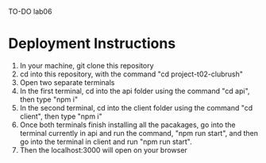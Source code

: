 TO-DO lab06
# Deployment Instructions
1. In your machine, git clone this repository
2. cd into this repository, with the command "cd project-t02-clubrush"
3. Open two separate terminals
4. In the first terminal, cd into the api folder using the command "cd api", then type "npm i"
5. In the second terminal, cd into the client folder using the command "cd client", then type "npm i"
6. Once both terminals finish installing all the pacakages, go into the terminal currently in api and run the command, "npm run start", and then go into the terminal in client and run "npm run start".
7. Then the localhost:3000 will open on your browser
